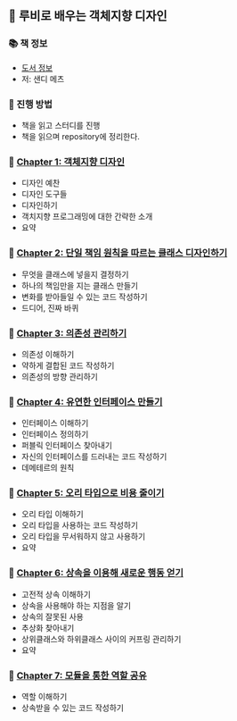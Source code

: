 ## 🚀 루비로 배우는 객체지향 디자인

### 📚 책 정보
- [도서 정보](http://www.yes24.com/Product/Goods/15254976)
- 저: 샌디 메츠

### 🎯 진행 방법
- 책을 읽고 스터디를 진행
- 책을 읽으며 repository에 정리한다.

### 🐣 [Chapter 1: 객체지향 디자인](https://github.com/saseungmin/reading_books_record_repository/tree/master/%EB%A3%A8%EB%B9%84%EB%A1%9C%20%EB%B0%B0%EC%9A%B0%EB%8A%94%20%EA%B0%9D%EC%B2%B4%EC%A7%80%ED%96%A5%20%EB%94%94%EC%9E%90%EC%9D%B8/Chapter%201)
- 디자인 예찬
- 디자인 도구들
- 디자인하기
- 객치지향 프로그래밍에 대한 간략한 소개
- 요약

### 🐣 [Chapter 2: 단일 책임 원칙을 따르는 클래스 디자인하기](https://github.com/saseungmin/reading_books_record_repository/tree/master/%EB%A3%A8%EB%B9%84%EB%A1%9C%20%EB%B0%B0%EC%9A%B0%EB%8A%94%20%EA%B0%9D%EC%B2%B4%EC%A7%80%ED%96%A5%20%EB%94%94%EC%9E%90%EC%9D%B8/Chapter%202)
- 무엇을 클래스에 넣을지 결정하기
- 하나의 책임만을 지는 클래스 만들기
- 변화를 받아들일 수 있는 코드 작성하기
- 드디어, 진짜 바퀴


### 🐣 [Chapter 3: 의존성 관리하기](https://github.com/saseungmin/reading_books_record_repository/tree/master/%EB%A3%A8%EB%B9%84%EB%A1%9C%20%EB%B0%B0%EC%9A%B0%EB%8A%94%20%EA%B0%9D%EC%B2%B4%EC%A7%80%ED%96%A5%20%EB%94%94%EC%9E%90%EC%9D%B8/Chapter%203)
- 의존성 이해하기
- 약하게 결합된 코드 작성하기
- 의존성의 방향 관리하기

### 🐣 [Chapter 4: 유연한 인터페이스 만들기](https://github.com/saseungmin/reading_books_record_repository/tree/master/%EB%A3%A8%EB%B9%84%EB%A1%9C%20%EB%B0%B0%EC%9A%B0%EB%8A%94%20%EA%B0%9D%EC%B2%B4%EC%A7%80%ED%96%A5%20%EB%94%94%EC%9E%90%EC%9D%B8/Chapter%204)
- 인터페이스 이해하기
- 인터페이스 정의하기
- 퍼블릭 인터페이스 찾아내기
- 자신의 인터페이스를 드러내는 코드 작성하기
- 데메테르의 원칙

### 🐣 [Chapter 5: 오리 타입으로 비용 줄이기](https://github.com/saseungmin/reading_books_record_repository/tree/master/%EB%A3%A8%EB%B9%84%EB%A1%9C%20%EB%B0%B0%EC%9A%B0%EB%8A%94%20%EA%B0%9D%EC%B2%B4%EC%A7%80%ED%96%A5%20%EB%94%94%EC%9E%90%EC%9D%B8/Chapter%205)
- 오리 타입 이해하기
- 오리 타입을 사용하는 코드 작성하기
- 오리 타입을 무서워하지 않고 사용하기
- 요약

### 🐣 [Chapter 6: 상속을 이용해 새로운 행동 얻기](https://github.com/saseungmin/reading_books_record_repository/tree/master/%EB%A3%A8%EB%B9%84%EB%A1%9C%20%EB%B0%B0%EC%9A%B0%EB%8A%94%20%EA%B0%9D%EC%B2%B4%EC%A7%80%ED%96%A5%20%EB%94%94%EC%9E%90%EC%9D%B8/Chapter%206)
- 고전적 상속 이해하기
- 상속을 사용해야 하는 지점을 알기
- 상속의 잘못된 사용
- 추상화 찾아내기
- 상위클래스와 하위클래스 사이의 커프링 관리하기
- 요약

### 🐣 [Chapter 7: 모듈을 통한 역할 공유](https://github.com/saseungmin/reading_books_record_repository/tree/master/%EB%A3%A8%EB%B9%84%EB%A1%9C%20%EB%B0%B0%EC%9A%B0%EB%8A%94%20%EA%B0%9D%EC%B2%B4%EC%A7%80%ED%96%A5%20%EB%94%94%EC%9E%90%EC%9D%B8/Chapter%207)
- 역할 이해하기
- 상속받을 수 있는 코드 작성하기